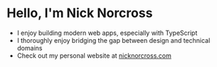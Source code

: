 # Hello, I'm Nick Norcross

- I enjoy building modern web apps, especially with TypeScript
- I thoroughly enjoy bridging the gap between design and technical domains
- Check out my personal website at [nicknorcross.com](http://nicknorcross.com)

